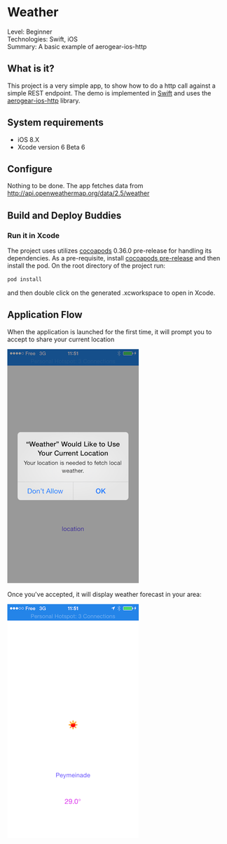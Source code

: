 Weather
=======
Level: Beginner  
Technologies: Swift, iOS  
Summary: A basic example of aerogear-ios-http  

What is it?
-----------

This project is a very simple app, to show how to do a http call against a simple REST endpoint. The demo is implemented in [Swift](https://developer.apple.com/swift/) and uses the [aerogear-ios-http](https://github.com/aerogear/aerogear-ios-http) library. 

System requirements
-------------------
- iOS 8.X
- Xcode version 6 Beta 6

Configure
---------
Nothing to be done. 
The app fetches data from http://api.openweathermap.org/data/2.5/weather

Build and Deploy Buddies
------------------------

### Run it in Xcode

The project uses utilizes [cocoapods](http://cocoapods.org) 0.36.0 pre-release for handling its dependencies. As a pre-requisite, install [cocoapods pre-release](http://blog.cocoapods.org/Pod-Authors-Guide-to-CocoaPods-Frameworks/) and then install the pod. On the root directory of the project run:

```bash
pod install
```

and then double click on the generated .xcworkspace to open in Xcode.

Application Flow
----------------

When the application is launched for the first time, it will prompt you to accept to share your current location

![import](weather.png)

Once you've accepted, it will display weather forecast in your area:

![import](weather2.png)
